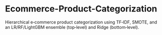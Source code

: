 # Ecommerce-Product-Categorization
Hierarchical e‑commerce product categorization using TF‑IDF, SMOTE, and an LR/RF/LightGBM ensemble (top‑level) and Ridge (bottom‑level).
